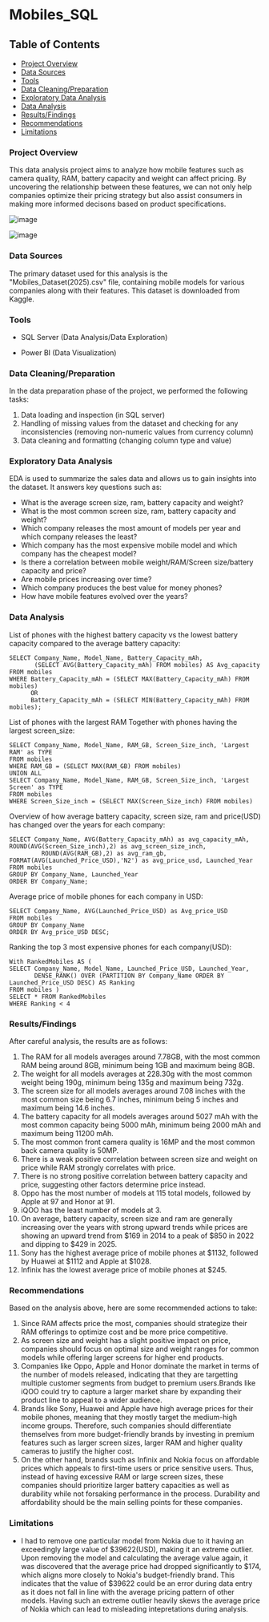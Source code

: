 # Mobiles_SQL


## Table of Contents
- [Project Overview](#project-overview)
- [Data Sources](#data-sources)
- [Tools](#tools)
- [Data Cleaning/Preparation](#data-cleaningpreparation)
- [Exploratory Data Analysis](#exploratory-data-analysis)
- [Data Analysis](#data-analysis)
- [Results/Findings](#resultsfindings)
- [Recommendations](#recommendations)
- [Limitations](#limitations)





### Project Overview

This data analysis project aims to analyze how mobile features such as camera quality, RAM, battery capacity and weight can affect pricing. By uncovering the relationship between these features, we can not only help companies 
optimize their pricing strategy but also assist consumers in making more informed decisons based on product specifications.


![image](https://github.com/user-attachments/assets/3e1b9b32-d139-480c-99f5-811da380a723)

![image](https://github.com/user-attachments/assets/c0942ea0-7aea-49f0-9fc4-6076c268784c)


### Data Sources

The primary dataset used for this analysis is the "Mobiles_Dataset(2025).csv" file, containing mobile models for various companies along with their features. This dataset is downloaded from Kaggle.


### Tools

- SQL Server (Data Analysis/Data Exploration)
  
- Power BI (Data Visualization)




### Data Cleaning/Preparation

In the data preparation phase of the project, we performed the following tasks:
1.  Data loading and inspection (in SQL server)
2.  Handling of missing values from the dataset and checking for any inconsistencies (removing non-numeric values from currency column)
3.  Data cleaning and formatting (changing column type and value)

### Exploratory Data Analysis

EDA is used to summarize the sales data and allows us to gain insights into the dataset. It answers key questions such as:
-  What is the average screen size, ram, battery capacity and weight?
-  What is the most common screen size, ram, battery capacity and weight?
-  Which company releases the most amount of models per year and which company releases the least?
-  Which company has the most expensive mobile model and which company has the cheapest model?
-  Is there a correlation between mobile weight/RAM/Screen size/battery capacity and price?
-  Are mobile prices increasing over time?
-  Which company produces the best value for money phones?
-  How have mobile features evolved over the years?



### Data Analysis

List of phones with the highest battery capacity vs the lowest battery capacity compared to the average battery capacity:

    SELECT Company_Name, Model_Name, Battery_Capacity_mAh, 
           (SELECT AVG(Battery_Capacity_mAh) FROM mobiles) AS Avg_capacity
    FROM mobiles
    WHERE Battery_Capacity_mAh = (SELECT MAX(Battery_Capacity_mAh) FROM mobiles) 
          OR
          Battery_Capacity_mAh = (SELECT MIN(Battery_Capacity_mAh) FROM mobiles);
          

List of phones with the largest RAM Together with phones having the largest screen_size:

    SELECT Company_Name, Model_Name, RAM_GB, Screen_Size_inch, 'Largest RAM' as TYPE
    FROM mobiles
    WHERE RAM_GB = (SELECT MAX(RAM_GB) FROM mobiles)
    UNION ALL
    SELECT Company_Name, Model_Name, RAM_GB, Screen_Size_inch, 'Largest Screen' as TYPE
    FROM mobiles
    WHERE Screen_Size_inch = (SELECT MAX(Screen_Size_inch) FROM mobiles)


Overview of how average battery capacity, screen size, ram and price(USD) has changed over the years for each company:

    SELECT Company_Name, AVG(Battery_Capacity_mAh) as avg_capacity_mAh, ROUND(AVG(Screen_Size_inch),2) as avg_screen_size_inch, 
    	     ROUND(AVG(RAM_GB),2) as avg_ram_gb, FORMAT(AVG(Launched_Price_USD),'N2') as avg_price_usd, Launched_Year
    FROM mobiles
    GROUP BY Company_Name, Launched_Year
    ORDER BY Company_Name;


Average price of mobile phones for each company in USD:

    SELECT Company_Name, AVG(Launched_Price_USD) as Avg_price_USD
    FROM mobiles
    GROUP BY Company_Name
    ORDER BY Avg_price_USD DESC;



Ranking the top 3 most expensive phones for each company(USD):

    With RankedMobiles AS (
    SELECT Company_Name, Model_Name, Launched_Price_USD, Launched_Year, 
    	   DENSE_RANK() OVER (PARTITION BY Company_Name ORDER BY Launched_Price_USD DESC) AS Ranking
    FROM mobiles )
    SELECT * FROM RankedMobiles 
    WHERE Ranking < 4





### Results/Findings

After careful analysis, the results are as follows:
1.  The RAM for all models averages around 7.78GB, with the most common RAM being around 8GB, minimum being 1GB and maximum being 8GB. 
2.  The weight for all models averages at 228.30g with the most common weight being 190g, minimum being 135g and maximum being 732g.
3.  The screen size for all models averages around 7.08 inches with the most common size being 6.7 inches, minimum being 5 inches and maximum being 14.6 inches.
4.  The battery capacity for all models averages around 5027 mAh with the most common capacity being 5000 mAh, minimum being 2000 mAh and maximum being 11200 mAh.
5.  The most common front camera quality is 16MP and the most common back camera quality is 50MP.
6.  There is a weak positive correlation between screen size and weight on price while RAM strongly correlates with price. 
7.  There is no strong positive correlation between battery capacity and price, suggesting other factors determine price instead.
8.  Oppo has the most number of models at 115 total models, followed by Apple at 97 and Honor at 91.
9.  iQOO has the least number of models at 3.
10. On average, battery capacity, screen size and ram are generally increasing over the years with strong upward trends while prices are showing an upward trend from $169 in 2014 to a peak of $850 in 2022 and dipping to $429 in 2025.
11. Sony has the highest average price of mobile phones at $1132, followed by Huawei at $1112 and Apple at $1028.
12. Infinix has the lowest average price of mobile phones at $245.
    

    
  

### Recommendations

Based on the analysis above, here are some recommended actions to take:
1. Since RAM affects price the most, companies should strategize their RAM offerings to optimize cost and be more price competitive.
2. As screen size and weight has a slight positive impact on price, companies should focus on optimal size and weight ranges for common models while offering larger screens for higher end products.
3. Companies like Oppo, Apple and Honor dominate the market in terms of the number of models released, indicating that they are targetting multiple customer segments from budget to premium users.Brands like iQOO could try to capture a larger
   market share by expanding their product line to appeal to a wider audience.
4. Brands like Sony, Huawei and Apple have high average prices for their mobile phones, meaning that they mostly target the medium-high income groups. Therefore, such companies should differentiate themselves from more budget-friendly brands by
   investing in premium features such as larger screen sizes, larger RAM and higher quality cameras to justify the higher cost.
5. On the other hand, brands such as Infinix and Nokia focus on affordable prices which appeals to first-time users or price sensitive users. Thus, instead of having excessive RAM or large screen sizes, these companies should prioritize larger
   battery capacities as well as durability while not forsaking performance in the process. Durability and affordability should be the main selling points for these companies.
   




### Limitations

- I had to remove one particular model from Nokia due to it having an exceedingly large value of $39622(USD), making it an extreme outlier. Upon removing the model and calculating the average value again, it was discovered that the
  average price had dropped significantly to $174, which aligns more closely to Nokia's budget-friendly brand. This indicates that the value of $39622 could be an error during data entry as it does not fall in line with the average pricing pattern of other models.
  Having such an extreme outlier heavily skews the average price of Nokia which can lead to misleading intepretations during analysis. 







  
